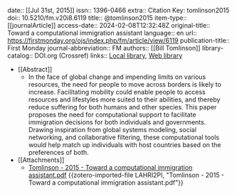 date:: [[Jul 31st, 2015]]
issn:: 1396-0466
extra:: Citation Key: tomlinson2015
doi:: 10.5210/fm.v20i8.6119
title:: @tomlinson2015
item-type:: [[journalArticle]]
access-date:: 2024-02-08T12:32:48Z
original-title:: Toward a computational immigration assistant
language:: en
url:: https://firstmonday.org/ojs/index.php/fm/article/view/6119
publication-title:: First Monday
journal-abbreviation:: FM
authors:: [[Bill Tomlinson]]
library-catalog:: DOI.org (Crossref)
links:: [Local library](zotero://select/groups/2386895/items/8B6YAVNR), [Web library](https://www.zotero.org/groups/2386895/items/8B6YAVNR)

- [[Abstract]]
	- In the face of global change and impending limits on various resources, the need for people to move across borders is likely to increase. Facilitating mobility could enable people to access resources and lifestyles more suited to their abilities, and thereby reduce suffering for both humans and other species. This paper proposes the need for computational support to facilitate immigration decisions for both individuals and governments. Drawing inspiration from global systems modeling, social networking, and collaborative filtering, these computational tools would help match up individuals with host countries based on the preferences of both.
- [[Attachments]]
	- [Tomlinson - 2015 - Toward a computational immigration assistant.pdf](https://computingwithinlimits.org/2015/papers/limits2015-tomlinson.pdf) {{zotero-imported-file LAHRI2PI, "Tomlinson - 2015 - Toward a computational immigration assistant.pdf"}}